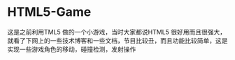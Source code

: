 HTML5-Game
==========

这是之前利用TML5 做的一个小游戏，当时大家都说HTML5 很好用而且很强大，就看了下网上的一些技术博客和一些文档，节目比较丑，而且功能比较简单，这是实现一些游戏角色的移动，碰撞检测，发射操作
